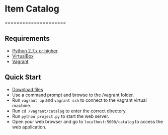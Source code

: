 # Item Catalog
=====================

## Requirements
* [Python 2.7.x or higher](https://www.python.org/downloads/)
* [VirtualBox](https://www.virtualbox.org/wiki/Downloads)
* [Vagrant](https://www.vagrantup.com/downloads.html)

## Quick Start
* [Download files](https://github.com/AdnanJaffal/Item-Catalog/archive/master.zip)
* Use a command prompt and browse to the /vagrant folder.
* Run `vagrant up` and `vagrant ssh` to connect to the vagrant virtual machine.
* Run `cd /vagrant/catalog` to enter the correct directory.
* Run `python project.py` to start the web server.
* Open your web browser and go to `localhost:5000/catalog` to access the web application.
